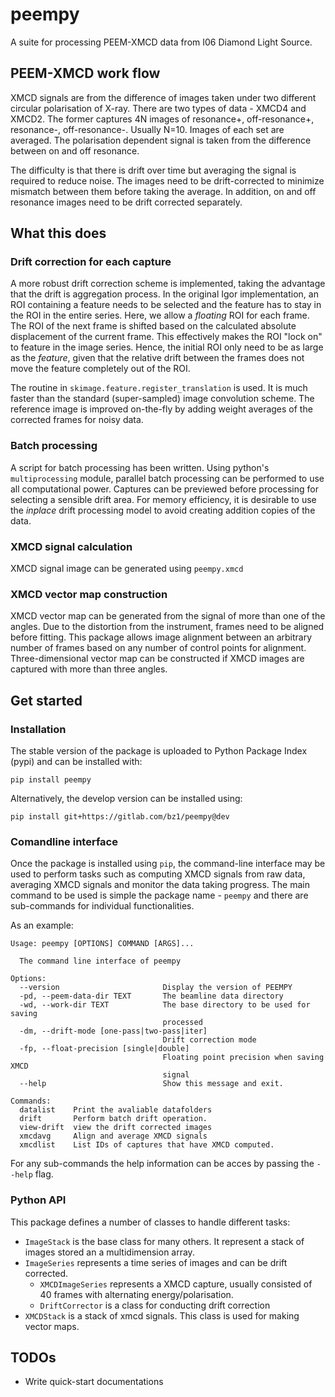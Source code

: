 # peempy

A suite for processing PEEM-XMCD data from I06 Diamond Light Source.


## PEEM-XMCD work flow

XMCD signals are from the difference of images taken under two different circular polarisation of X-ray.
There are two types of data - XMCD4 and XMCD2. The former captures 4N images of resonance+, off-resonance+, resonance-, off-resonance-.
Usually N=10. Images of each set are averaged. The polarisation dependent signal is taken from the difference between on and off resonance.

The difficulty is that there is drift over time but averaging the signal is required to reduce noise. 
The images need to be drift-corrected to minimize mismatch between them before taking the average.
In addition, on and off resonance images need to be drift corrected separately.


## What this does
### Drift correction for each capture
A more robust drift correction scheme is implemented, taking the advantage that the drift is aggregation process.
In the original Igor implementation, an ROI containing a feature needs to be selected and the feature has to stay in the ROI in the entire series.
Here, we allow a *floating* ROI for each frame.
The ROI of the next frame is shifted based on the calculated absolute displacement of the current frame.
This effectively makes the ROI "lock on" to feature in the image series.
Hence, the initial ROI only need to be as large as the *feature*, given that the relative drift between the frames does not move the feature completely out of the ROI. 

The routine in `skimage.feature.register_translation` is used. 
It is much faster than the standard (super-sampled) image convolution scheme.
The reference image is improved on-the-fly by adding weight averages of the corrected frames for noisy data.

### Batch processing
A script for batch processing has been written. Using python's `multiprocessing` module, 
parallel batch processing can be performed to use all computational power.
Captures can be previewed before processing for selecting a sensible drift area.
For memory efficiency, it is desirable to use the *inplace* drift processing model to avoid creating addition copies of the data.

### XMCD signal calculation
XMCD signal image can be generated using `peempy.xmcd`

### XMCD vector map construction
XMCD vector map can be generated from the signal of more than one of the angles. 
Due to the distortion from the instrument, frames need to be aligned before fitting.
This package allows image alignment between an arbitrary number of frames based on any number of control points for alignment.
Three-dimensional vector map can be constructed if XMCD images are captured with more than three angles. 

## Get started

### Installation

The stable version of the package is uploaded to Python Package Index (pypi) and can be installed with:

```
pip install peempy
```

Alternatively, the develop version can be installed using:

```
pip install git+https://gitlab.com/bz1/peempy@dev
```

### Comandline interface

Once the package is installed using `pip`, the command-line interface may be used to perform tasks such
as computing XMCD signals from raw data, averaging XMCD signals and monitor the data taking progress.
The main command to be used is simple the package name - `peempy` and there are sub-commands for individual
functionalities.

As an example:

```
Usage: peempy [OPTIONS] COMMAND [ARGS]...

  The command line interface of peempy

Options:
  --version                       Display the version of PEEMPY
  -pd, --peem-data-dir TEXT       The beamline data directory
  -wd, --work-dir TEXT            The base directory to be used for saving
                                  processed
  -dm, --drift-mode [one-pass|two-pass|iter]
                                  Drift correction mode
  -fp, --float-precision [single|double]
                                  Floating point precision when saving XMCD
                                  signal
  --help                          Show this message and exit.

Commands:
  datalist    Print the avaliable datafolders
  drift       Perform batch drift operation.
  view-drift  view the drift corrected images
  xmcdavg     Align and average XMCD signals
  xmcdlist    List IDs of captures that have XMCD computed.
```

For any sub-commands the help information can be acces by passing the `--help` flag.

### Python API

This package defines a number of classes to handle different tasks:

* `ImageStack` is the base class for many others. It represent a stack of images stored an a multidimension array.
* `ImageSeries` represents a time series of images and can be drift corrected.
  * `XMCDImageSeries` represents a XMCD capture, usually consisted of 40 frames with alternating energy/polarisation.
  * `DriftCorrector` is a class for conducting drift correction
* `XMCDStack` is a stack of xmcd signals. This class is used for making vector maps.

## TODOs
* Write quick-start documentations
